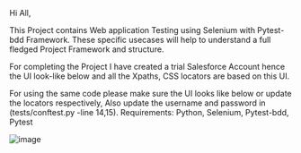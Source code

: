 Hi All,

This Project contains Web application Testing using Selenium with Pytest-bdd Framework. These specific usecases will help to understand a full fledged Project Framework and structure. 

For completing the Project I have created a trial Salesforce Account hence the UI look-like below and all the Xpaths, CSS locators are based on this UI. 

For using the same code please make sure the UI looks like below or update the locators respectively, Also update the username and password in (tests/conftest.py -line 14,15). 
Requirements:
Python,
Selenium,
Pytest-bdd,
Pytest

![image](https://github.com/user-attachments/assets/77ba8763-4ac9-4947-bb6a-6ac4cef37ab6)
